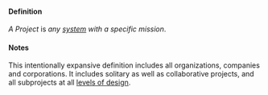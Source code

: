 #### Definition

*A Project* is *any [system](https://github.com/gcassel/IO/blob/main/terms/system.md) with a specific mission*.  

#### Notes

This intentionally expansive definition includes all organizations, companies and corporations.  It includes solitary as well as collaborative projects, and all subprojects at all [levels of design](https://github.com/gcassel/Modular-Organizing-Terminology/blob/master/terms/level-of-design.md).
